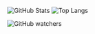 
![GitHub Stats](https://github-readme-stats.vercel.app/api?username=igor3118&theme=transparent&bg_color=013&border_color=30A3DC&show_icons=true&icon_color=30A3DC&title_color=E94D5F&text_color=FFF)
![Top Langs](https://github-readme-stats-git-masterrstaa-rickstaa.vercel.app/api/top-langs/?username=igor3118&layout=compact&bg_color=013&border_color=30A3DC&title_color=E94D5F&text_color=FFF)

![GitHub watchers](https://img.shields.io/github/watchers/igor3118/igor3118)
